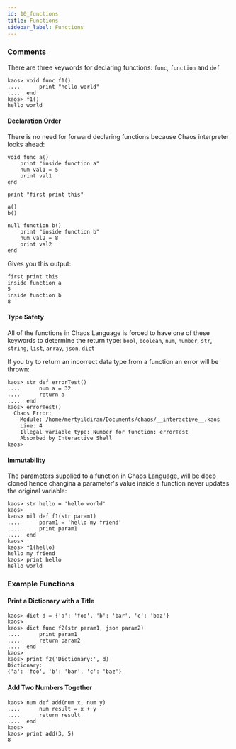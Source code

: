 ```yaml
---
id: 10_functions
title: Functions
sidebar_label: Functions
---
```


### Comments

There are three keywords for declaring functions: `func`, `function` and `def`

```
kaos> void func f1()
....      print "hello world"
....  end
kaos> f1()
hello world
```

#### Declaration Order

There is no need for forward declaring functions because Chaos interpreter looks ahead:

```
void func a()
    print "inside function a"
    num val1 = 5
    print val1
end

print "first print this"

a()
b()

null function b()
    print "inside function b"
    num val2 = 8
    print val2
end
```

Gives you this output:

```
first print this
inside function a
5
inside function b
8
```

#### Type Safety

All of the functions in Chaos Language is forced to have one of these keywords to
determine the return type: `bool`, `boolean`, `num`, `number`, `str`, `string`, `list`, `array`, `json`, `dict`

If you try to return an incorrect data type from a function an error will be thrown:

```
kaos> str def errorTest()
....      num a = 32
....      return a
....  end
kaos> errorTest()
  Chaos Error:
    Module: /home/mertyildiran/Documents/chaos/__interactive__.kaos
    Line: 4
    Illegal variable type: Number for function: errorTest
    Absorbed by Interactive Shell
kaos>
```

#### Immutability

The parameters supplied to a function in Chaos Language, will be deep cloned hence
changina a parameter's value inside a function never updates the original variable:

```
kaos> str hello = 'hello world'
kaos>
kaos> nil def f1(str param1)
....      param1 = 'hello my friend'
....      print param1
....  end
kaos>
kaos> f1(hello)
hello my friend
kaos> print hello
hello world
```

### Example Functions

#### Print a Dictionary with a Title

```
kaos> dict d = {'a': 'foo', 'b': 'bar', 'c': 'baz'}
kaos>
kaos> dict func f2(str param1, json param2)
....      print param1
....      return param2
....  end
kaos>
kaos> print f2('Dictionary:', d)
Dictionary:
{'a': 'foo', 'b': 'bar', 'c': 'baz'}
```

#### Add Two Numbers Together

```
kaos> num def add(num x, num y)
....      num result = x + y
....      return result
....  end
kaos>
kaos> print add(3, 5)
8
```
